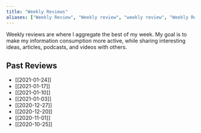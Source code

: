 ```yaml
---
title: "Weekly Reviews"
aliases: ["Weekly Review", "Weekly review", "weekly review", "Weekly Reviews", "weekly reviews"]
---
```


Weekly reviews are where I aggregate the best of my week. My goal is to make my information consumption more active, while sharing interesting ideas, articles, podcasts, and videos with others.

## Past Reviews 
* [[2021-01-24]]
* [[2021-01-17]]
* [[2021-01-10]]
* [[2021-01-03]]
* [[2020-12-27]]
* [[2020-12-20]]
* [[2020-11-01]]
* [[2020-10-25]]